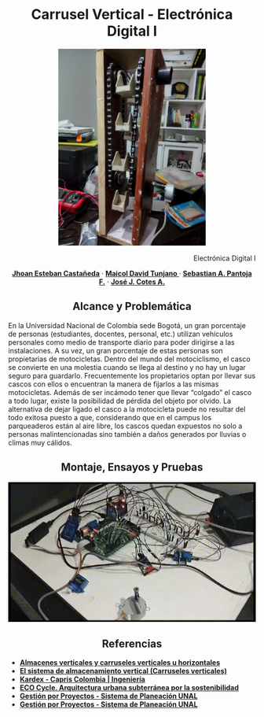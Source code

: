 
<h1 align="center">Carrusel Vertical - Electrónica Digital I</h1>

<div align="center">
    <img src="resources_rm/Structure.jpeg", width="300">
</div>

<p align="right"> Electrónica Digital I </p>
<p align="center">
    <a href="https://www.instagram.com/esteban_625/"><strong>Jhoan Esteban Castañeda</strong></a>
    ·
    <a href="https://www.instagram.com/maicoltunjano13/"><strong>Maicol David Tunjano </strong></a>
    ·
    <a href="https://www.instagram.com/sebaspantojaf/"><strong>Sebastian A. Pantoja F.</strong></a>
    ·
    <a href="https://www.instagram.com/jj_cotes/"><strong>José J. Cotes A.</strong></a> <!--https://github.com/jjCotes/-->
</p>



<h2 align="center">Alcance y Problemática</h2>
<p> 
    En la Universidad Nacional de Colombia sede Bogotá, un gran porcentaje de personas (estudiantes, docentes, personal, etc.) utilizan vehículos personales como medio de transporte diario para poder dirigirse a las instalaciones. A su vez, un gran porcentaje de estas personas son propietarias de motocicletas. Dentro del mundo del motociclismo, el casco se convierte en una molestia cuando se llega al destino y no hay un lugar seguro para guardarlo. Frecuentemente los propietarios optan por llevar sus cascos con ellos o encuentran la manera de fijarlos a las mismas motocicletas. Además de ser incámodo tener que llevar “colgado” el casco a todo lugar, existe la posibilidad de pérdida del objeto por olvido. La alternativa de dejar ligado el casco a la motocicleta puede no resultar del todo exitosa puesto a que, considerando que en el campus los parqueaderos están al aire libre, los cascos quedan expuestos no solo a personas malintencionadas sino también a daños generados por lluvias o climas muy cálidos.
</p>


<h2 align="center">Montaje, Ensayos y Pruebas</h2>

<div align="center">
    <img src="resources_rm/Operation_1.gif", width="600">
</div>


<h2 align="center">Referencias</h2>

- <a href="https://www.mecalux.com.co/manual-almacenaje/sistemas-de-almacenaje/almacen-%20vertical-carrusel-horizontal"><strong>Almacenes verticales y carruseles verticales u horizontales</strong></a>
- <a href="https://zonalogistica.com/el-sistema-de-almacenamiento-vertical-carruseles-verticales/"><strong>El sistema de almacenamiento vertical (Carruseles verticales)</strong></a>
- <a href="https://ingenieria.capris.com.co/kardex-2/"><strong>Kardex - Capris Colombia | Ingeniería</strong></a>
- <a href="https://arquitecturayempresa.es/noticia/eco-cycle-arquitectura-urbana-subterranea-por-la-sostenibilidad"><strong>ECO Cycle. Arquitectura urbana subterránea por la sostenibilidad</strong></a>
- <a href="http://planeacion.unal.edu.co/menu-principal/sistema-de-planeacion/gestion-por-proyectos/"><strong>Gestión por Proyectos - Sistema de Planeación UNAL</strong></a>
- <a href="http://planeacion.unal.edu.co/menu-principal/sistema-de-planeacion/gestion-por-proyectos/"><strong>Gestión por Proyectos - Sistema de Planeación UNAL</strong></a>

